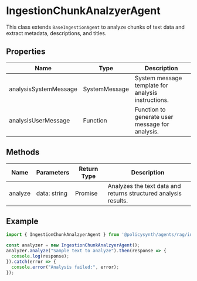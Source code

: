 # IngestionChunkAnalzyerAgent

This class extends `BaseIngestionAgent` to analyze chunks of text data and extract metadata, descriptions, and titles.

## Properties

| Name                   | Type          | Description               |
|------------------------|---------------|---------------------------|
| analysisSystemMessage  | SystemMessage | System message template for analysis instructions. |
| analysisUserMessage    | Function      | Function to generate user message for analysis. |

## Methods

| Name    | Parameters        | Return Type                | Description |
|---------|-------------------|----------------------------|-------------|
| analyze | data: string      | Promise<LlmChunkAnalysisReponse> | Analyzes the text data and returns structured analysis results. |

## Example

```typescript
import { IngestionChunkAnalzyerAgent } from '@policysynth/agents/rag/ingestion/chunkAnalyzer.js';

const analyzer = new IngestionChunkAnalzyerAgent();
analyzer.analyze("Sample text to analyze").then(response => {
  console.log(response);
}).catch(error => {
  console.error("Analysis failed:", error);
});
```